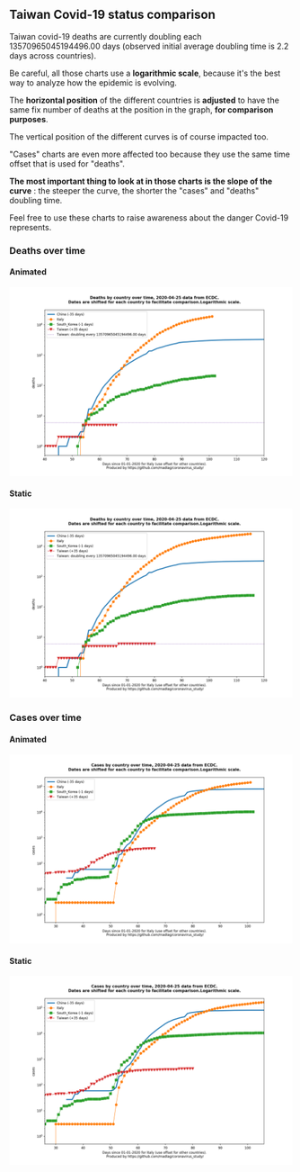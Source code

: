 ## Taiwan Covid-19 status comparison 

Taiwan covid-19 deaths are currently doubling each 13570965045194496.00 days (observed initial average doubling time is 2.2 days across countries).



Be careful, all those charts use a **logarithmic scale**, because it's the best way to analyze how the epidemic is evolving.
 
The **horizontal position** of the different countries is **adjusted** to have the same fix number of deaths at the position in the graph, **for comparison purposes**.

The vertical position of the different curves is of course impacted too.

"Cases" charts are even more affected too because they use the same time offset that is used for "deaths".

**The most important thing to look at in those charts is the slope of the curve** : the steeper the curve, the shorter the "cases" and "deaths" doubling time.

Feel free to use these charts to raise awareness about the danger Covid-19 represents. 


 
### Deaths over time
 
#### Animated
![Taiwan covid-19 deaths animated chart](https://raw.githubusercontent.com/madlag/coronavirus_study/master/notebooks/graphs/2020-04-25/countries/Taiwan/2020-04-25_Taiwan_deaths.gif "Taiwan covid-19 deaths animated chart")   
 
#### Static
![Taiwan covid-19 deaths static chart](https://raw.githubusercontent.com/madlag/coronavirus_study/master/notebooks/graphs/2020-04-25/countries/Taiwan/2020-04-25_Taiwan_deaths.png "Taiwan covid-19 deaths static chart")   

 
### Cases over time
 
#### Animated
![Taiwan covid-19 cases animated chart](https://raw.githubusercontent.com/madlag/coronavirus_study/master/notebooks/graphs/2020-04-25/countries/Taiwan/2020-04-25_Taiwan_cases.gif "Taiwan covid-19 cases animated chart")   
 
#### Static
![Taiwan covid-19 cases static chart](https://raw.githubusercontent.com/madlag/coronavirus_study/master/notebooks/graphs/2020-04-25/countries/Taiwan/2020-04-25_Taiwan_cases.png "Taiwan covid-19 cases static chart")   


